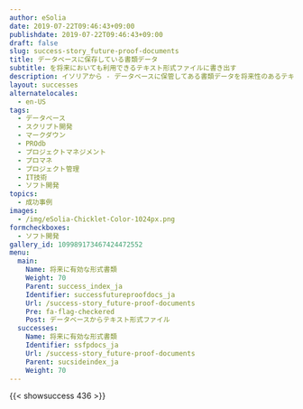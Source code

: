 ```yaml
---
author: eSolia
date: 2019-07-22T09:46:43+09:00
publishdate: 2019-07-22T09:46:43+09:00
draft: false
slug: success-story_future-proof-documents
title: データベースに保存している書類データ
subtitle: を将来においても利用できるテキスト形式ファイルに書き出す
description: イソリアから - データベースに保管してある書類データを将来性のあるテキストファイルへ定期書き出しするスクリプト開発を行った。
layout: successes
alternatelocales:
  - en-US
tags:
  - データベース
  - スクリプト開発
  - マークダウン
  - PROdb
  - プロジェクトマネジメント
  - プロマネ
  - プロジェクト管理
  - IT技術
  - ソフト開発
topics:
  - 成功事例
images:  
  - /img/eSolia-Chicklet-Color-1024px.png
formcheckboxes:
  - ソフト開発
gallery_id: 109989173467424472552
menu:
  main:
    Name: 将来に有効な形式書類
    Weight: 70
    Parent: success_index_ja
    Identifier: successfutureproofdocs_ja
    Url: /success-story_future-proof-documents
    Pre: fa-flag-checkered
    Post: データベースからテキスト形式ファイル
  successes:
    Name: 将来に有効な形式書類
    Identifier: ssfpdocs_ja
    Url: /success-story_future-proof-documents
    Parent: sucsideindex_ja
    Weight: 70
---
```


{{< showsuccess 436 >}}
